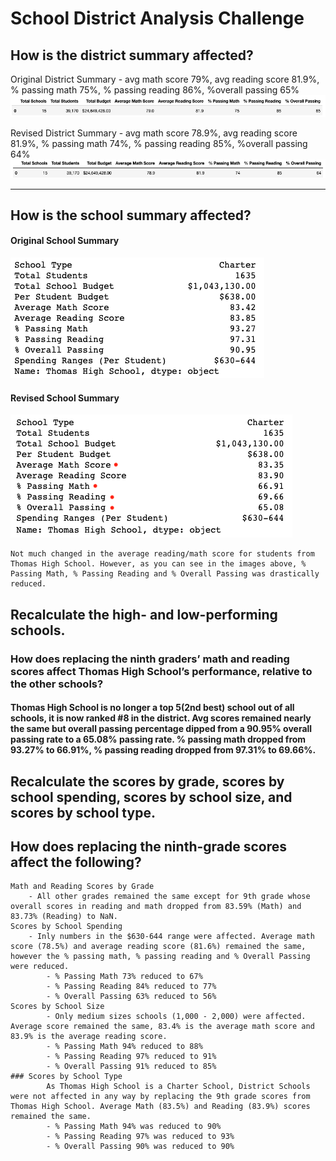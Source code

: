# School District Analysis Challenge

## How is the district summary affected?


Original District Summary - avg math score 79%, avg reading score 81.9%, % passing math 75%, % passing reading 86%, %overall passing 65%
![OG_DistrictSummary](https://github.com/vrod237/School_District_Analysis/blob/master/OriginalDistrictSummary.png)

Revised District Summary - avg math score 78.9%, avg reading score 81.9%, % passing math 74%, % passing reading 85%, %overall passing 64%
![Revised_District_Summary](https://github.com/vrod237/School_District_Analysis/blob/master/RevisedDistrictSummary.png)

---

## How is the school summary affected?
#### Original School Summary
![OG_School_Summary](https://github.com/vrod237/School_District_Analysis/blob/master/OriginalSchoolSummary.png)
#### Revised School Summary
![Revised_School_Summary](https://github.com/vrod237/School_District_Analysis/blob/master/RevisedSchoolSummary.png)
    
    Not much changed in the average reading/math score for students from Thomas High School. However, as you can see in the images above, % Passing Math, % Passing Reading and % Overall Passing was drastically reduced.

## Recalculate the high- and low-performing schools.   
### How does replacing the ninth graders’ math and reading scores affect Thomas High School’s performance, relative to the other schools?

#### Thomas High School is no longer a top 5(2nd best) school out of all schools, it is now ranked #8 in the district. Avg scores remained nearly the same but overall passing percentage dipped from a 90.95% overall passing rate to a 65.08% passing rate. % passing math dropped from 93.27% to 66.91%, % passing reading dropped from 97.31% to 69.66%.

## Recalculate the scores by grade, scores by school spending, scores by school size, and scores by school type.


## How does replacing the ninth-grade scores affect the following?
    Math and Reading Scores by Grade 
        - All other grades remained the same except for 9th grade whose overall scores in reading and math dropped from 83.59% (Math) and 83.73% (Reading) to NaN.  
    Scores by School Spending 
        - Inly numbers in the $630-644 range were affected. Average math score (78.5%) and average reading score (81.6%) remained the same, however the % passing math, % passing reading and % Overall Passing were reduced.
            - % Passing Math 73% reduced to 67%
            - % Passing Reading 84% reduced to 77%
            - % Overall Passing 63% reduced to 56%
    Scores by School Size
            - Only medium sizes schools (1,000 - 2,000) were affected. Average score remained the same, 83.4% is the average math score and 83.9% is the average reading score.
            - % Passing Math 94% reduced to 88%
            - % Passing Reading 97% reduced to 91%
            - % Overall Passing 91% reduced to 85%
    ### Scores by School Type
            As Thomas High School is a Charter School, District Schools were not affected in any way by replacing the 9th grade scores from Thomas High School. Average Math (83.5%) and Reading (83.9%) scores remained the same.
            - % Passing Math 94% was reduced to 90%
            - % Passing Reading 97% was reduced to 93%
            - % Overall Passing 90% was reduced to 90%
